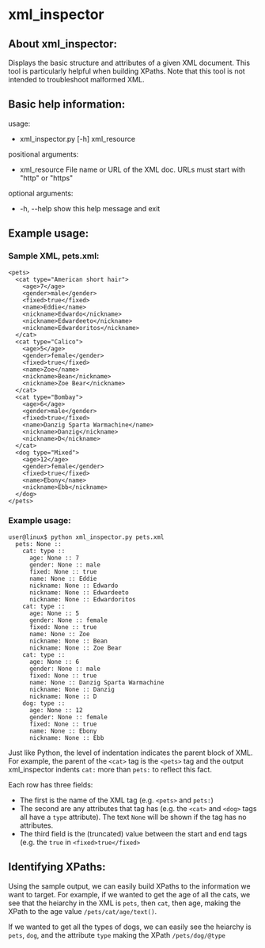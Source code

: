 # xml_inspector
## About xml_inspector:
Displays the basic structure and attributes of a given XML document. This tool is particularly helpful when building XPaths. Note that this tool is not intended to troubleshoot malformed XML.

## Basic help information:
usage: 
  * xml_inspector.py [-h] xml_resource

positional arguments:
  * xml_resource  File name or URL of the XML doc. URLs must start with "http" or "https"

optional arguments:
  * -h, --help    show this help message and exit

## Example usage:

### Sample XML, pets.xml:
```
<pets>
  <cat type="American short hair">
    <age>7</age>
    <gender>male</gender>
    <fixed>true</fixed>
    <name>Eddie</name>
    <nickname>Edwardo</nickname>
    <nickname>Edwardeeto</nickname>
    <nickname>Edwardoritos</nickname>
  </cat>
  <cat type="Calico">
    <age>5</age>
    <gender>female</gender>
    <fixed>true</fixed>
    <name>Zoe</name>
    <nickname>Bean</nickname>
    <nickname>Zoe Bear</nickname>
  </cat>
  <cat type="Bombay">
    <age>6</age>
    <gender>male</gender>
    <fixed>true</fixed>
    <name>Danzig Sparta Warmachine</name>
    <nickname>Danzig</nickname>
    <nickname>D</nickname>
  </cat>
  <dog type="Mixed">
    <age>12</age>
    <gender>female</gender>
    <fixed>true</fixed>
    <name>Ebony</name>
    <nickname>Ebb</nickname>
  </dog>
</pets>
```

### Example usage:
```
user@linux$ python xml_inspector.py pets.xml
  pets: None ::   
    cat: type ::     
      age: None :: 7
      gender: None :: male
      fixed: None :: true
      name: None :: Eddie
      nickname: None :: Edwardo
      nickname: None :: Edwardeeto
      nickname: None :: Edwardoritos
    cat: type ::     
      age: None :: 5
      gender: None :: female
      fixed: None :: true
      name: None :: Zoe
      nickname: None :: Bean
      nickname: None :: Zoe Bear
    cat: type ::     
      age: None :: 6
      gender: None :: male
      fixed: None :: true
      name: None :: Danzig Sparta Warmachine
      nickname: None :: Danzig
      nickname: None :: D
    dog: type ::     
      age: None :: 12
      gender: None :: female
      fixed: None :: true
      name: None :: Ebony
      nickname: None :: Ebb
```

Just like Python, the level of indentation indicates the parent block of XML. For example, the parent of the `<cat>` tag is the `<pets>` tag and the output xml_inspector indents `cat:` more than `pets:` to reflect this fact.

Each row has three fields:
 * The first is the name of the XML tag (e.g. `<pets>` and `pets:`)
 * The second are any attributes that tag has (e.g. the `<cat>` and `<dog>` tags all have a `type` attribute). The text `None` will be shown if the tag has no attributes.
 * The third field is the (truncated) value between the start and end tags (e.g. the `true` in `<fixed>true</fixed>`

## Identifying XPaths:
Using the sample output, we can easily build XPaths to the information we want to target. For example, if we wanted to get the age of all the cats, we see that the heiarchy in the XML is `pets`, then `cat`, then age, making the XPath to the age value `/pets/cat/age/text()`.

If we wanted to get all the types of dogs, we can easily see the heiarchy is `pets`, `dog`, and the attribute `type` making the XPath `/pets/dog/@type`
